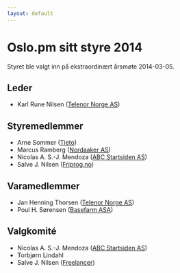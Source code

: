 ```yaml
---
layout: default
---
```


# Oslo.pm sitt styre 2014

Styret ble valgt inn p&aring; ekstraordin&aelig;rt &aring;rsm&oslash;te 2014-03-05.

## Leder

* Karl Rune Nilsen (<a href="http://telenor.no/">Telenor Norge AS</a>)

## Styremedlemmer

* Arne Sommer (<a href="http://tieto.no/">Tieto</a>)
* Marcus Ramberg (<a href="http://nordaaker.no/">Nordaaker AS</a>)
* Nicolas A. S.-J. Mendoza (<a href="http://startsiden.no/">ABC Startsiden AS</a>)
* Salve J. Nilsen (<a href="http://friprog.no/">Friprog.no</a>)

## Varamedlemmer

* Jan Henning Thorsen (<a href="http://telenor.no/">Telenor Norge AS</a>)
* Poul H. S&oslash;rensen (<a href="http://basefarm.no/">Basefarm ASA</a>)

## Valgkomit&eacute;

* Nicolas A. S.-J. Mendoza (<a href="http://startsiden.no/">ABC Startsiden AS</a>)
* Torbj&oslash;rn Lindahl <!--  (<a href="http:///"></a>) -->
* Salve J. Nilsen (<a href="http://code.foo.no/">Freelancer</a>)
